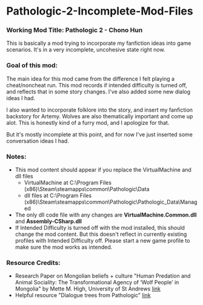 # Pathologic-2-Incomplete-Mod-Files

### Working Mod Title: Pathologic 2 - Chono Hun

This is basically a mod trying to incorporate my fanfiction ideas into game scenarios. It's in a very incomplete, uncohesive state right now. 

### Goal of this mod:
The main idea for this mod came from the difference I felt playing a cheat/noncheat run. This mod records if intended difficulty is turned off, and reflects that in some story changes. I've also added some new dialog ideas I had.

I also wanted to incorporate folklore into the story, and insert my fanfiction backstory for Artemy. Wolves are also thematically important and come up alot. This is honestly kind of a furry mod, and I apologize for that.

But it's mostly incomplete at this point, and for now I've just inserted some conversation ideas I had.

### Notes:
* This mod content should appear if you replace the VirtualMachine and dll files
  * VirtualMachine at C:\Program Files (x86)\Steam\steamapps\common\Pathologic\Data
  * dll files at C:\Program Files (x86)\Steam\steamapps\common\Pathologic\Pathologic_Data\Managed
* The only dll code file with any changes are **VirtualMachine.Common.dll** and **Assembly-CSharp.dll**
* If Intended Difficulty is turned off with the mod installed, this should change the mod content. But this doesn't reflect in currently existing profiles with Intended Difficulty off. Please start a new game profile to make sure the mod works as intended.

### Resource Credits:
* Research Paper on Mongolian beliefs + culture "Human Predation and Animal Sociality: The Transformational Agency of ‘Wolf People’ in Mongolia" by Mette M. High, University of St Andrews
  [link](https://research-repository.st-andrews.ac.uk/bitstream/handle/10023/16520/Wolf_People.pdf?sequence=1)
* Helpful resource "Dialogue trees from Pathologic" [link](https://pathologicdialogue.github.io/)
